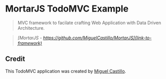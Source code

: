# MortarJS TodoMVC Example

> MVC framework to facilate crafting Web Application with Data Driven Architecture.

> _[MortarJS - https://github.com/MiguelCastillo/MortarJS](link-to-framework)_


## Credit

This TodoMVC application was created by [Miguel Castillo](https://github.com/MiguelCastillo/MortarJS.Todos).
